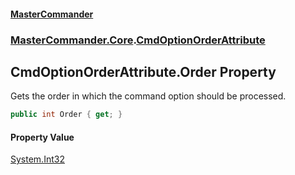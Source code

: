 #### [MasterCommander](MasterCommander.md 'MasterCommander')
### [MasterCommander.Core](MasterCommander.Core.md 'MasterCommander.Core').[CmdOptionOrderAttribute](CmdOptionOrderAttribute.md 'MasterCommander.Core.CmdOptionOrderAttribute')

## CmdOptionOrderAttribute.Order Property

Gets the order in which the command option should be processed.

```csharp
public int Order { get; }
```

#### Property Value
[System.Int32](https://docs.microsoft.com/en-us/dotnet/api/System.Int32 'System.Int32')